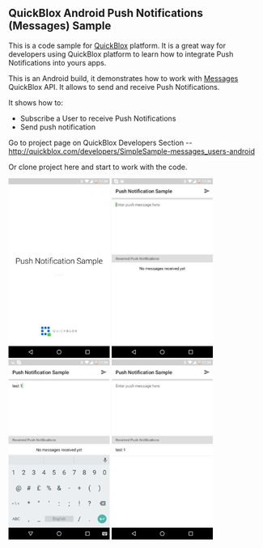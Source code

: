 ## QuickBlox Android Push Notifications (Messages) Sample

This is a code sample for [QuickBlox](http://quickblox.com/) platform. It is a great way for developers using QuickBlox platform to learn how to integrate Push Notifications into yours apps.

This is an Android build, it demonstrates how to work with [Messages](http://quickblox.com/developers/Messages) QuickBlox API.
It allows to send and receive Push Notifications. 

It shows how to:
<ul>
<li> Subscribe a User to receive Push Notifications</li>
<li> Send push notification</li>
</ul>

Go to project page on QuickBlox Developers Section -- <http://quickblox.com/developers/SimpleSample-messages_users-android>

Or clone project here and start to work with the code.

<img src="screenshots/Push1.png" width=200 />&nbsp;<img src="screenshots/Push2.png" width=200 />&nbsp;<img src="screenshots/Push3.png" width=200 />&nbsp;<img src="screenshots/Push4.png" width=200 />

